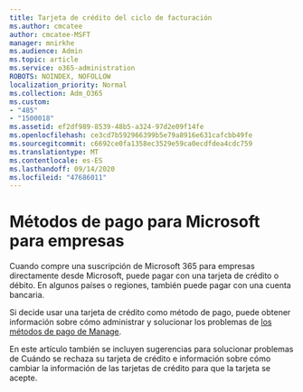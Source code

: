 ```yaml
---
title: Tarjeta de crédito del ciclo de facturación
ms.author: cmcatee
author: cmcatee-MSFT
manager: mnirkhe
ms.audience: Admin
ms.topic: article
ms.service: o365-administration
ROBOTS: NOINDEX, NOFOLLOW
localization_priority: Normal
ms.collection: Adm_O365
ms.custom:
- "485"
- "1500018"
ms.assetid: ef2df989-8539-48b5-a324-97d2e09f14fe
ms.openlocfilehash: ce3cd7b592966399b5e79a8916e631cafcbb49fe
ms.sourcegitcommit: c6692ce0fa1358ec3529e59ca0ecdfdea4cdc759
ms.translationtype: MT
ms.contentlocale: es-ES
ms.lasthandoff: 09/14/2020
ms.locfileid: "47686011"
---
```

# <a name="payment-methods-for-microsoft-for-business"></a>Métodos de pago para Microsoft para empresas

Cuando compre una suscripción de Microsoft 365 para empresas directamente desde Microsoft, puede pagar con una tarjeta de crédito o débito. En algunos países o regiones, también puede pagar con una cuenta bancaria.
  
Si decide usar una tarjeta de crédito como método de pago, puede obtener información sobre cómo administrar y solucionar los problemas de [los métodos de pago de Manage](https://docs.microsoft.com/microsoft-365/commerce/billing-and-payments/manage-payment-methods).
  
En este artículo también se incluyen sugerencias para solucionar problemas de Cuándo se rechaza su tarjeta de crédito e información sobre cómo cambiar la información de las tarjetas de crédito para que la tarjeta se acepte.